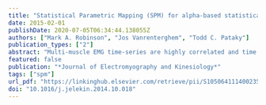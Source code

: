 ```yaml
---
title: "Statistical Parametric Mapping (SPM) for alpha-based statistical analyses of multi-muscle EMG time-series"
date: 2015-02-01
publishDate: 2020-07-05T06:34:44.138055Z
authors: ["Mark A. Robinson", "Jos Vanrenterghem", "Todd C. Pataky"]
publication_types: ["2"]
abstract: "Multi-muscle EMG time-series are highly correlated and time dependent yet traditional statistical analysis of scalars from an EMG time-series fails to account for such dependencies. This paper promotes the use of SPM vector-ﬁeld analysis for the generalised analysis of EMG time-series. We reanalysed a publicly available dataset of Young versus Adult EMG gait data to contrast scalar and SPM vector-ﬁeld analysis. Independent scalar analyses of EMG data between 35% and 45% stance phase showed no statistical differences between the Young and Adult groups. SPM vector-ﬁeld analysis did however identify statistical differences within this time period. As scalar analysis failed to consider the multi-muscle and time dependence of the EMG time-series it exhibited Type II error. SPM vector-ﬁeld analysis on the other hand accounts for both dependencies whilst tightly controlling for Type I and Type II error making it highly applicable to EMG data analysis. Additionally SPM vector-ﬁeld analysis is generalizable to linear and non-linear parametric and non-parametric statistical models, allowing its use under constraints that are common to electromyography and kinesiology."
featured: false
publication: "*Journal of Electromyography and Kinesiology*"
tags: ["spm"]
url_pdf: "https://linkinghub.elsevier.com/retrieve/pii/S1050641114002351"
doi: "10.1016/j.jelekin.2014.10.018"
---
```

